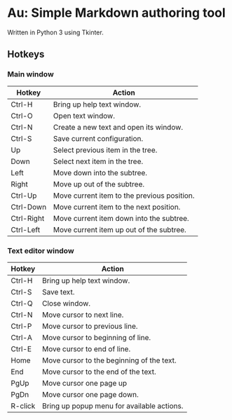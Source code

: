 # Au: Simple Markdown authoring tool

Written in Python 3 using Tkinter.

## Hotkeys

### Main window

| Hotkey | Action                                  |
| ------ | --------------------------------------- |
| Ctrl-H | Bring up help text window. |
| Ctrl-O | Open text window. |
| Ctrl-N | Create a new text and open its window. |
| Ctrl-S | Save current configuration.  |
| Up     | Select previous item in the tree.   |
| Down   | Select next item in the tree.       |
| Left   | Move down into the subtree.             |
| Right  | Move up out of the subtree.             |
| Ctrl-Up    | Move current item to the previous position. |
| Ctrl-Down  | Move current item to the next position. |
| Ctrl-Right | Move current item down into the subtree. |
| Ctrl-Left  | Move current item up out of the subtree. |


### Text editor window

| Hotkey | Action                                    |
| ------ | ----------------------------------------- |
| Ctrl-H | Bring up help text window.                |
| Ctrl-S | Save text.                                |
| Ctrl-Q | Close window.                             |
| Ctrl-N | Move cursor to next line.                 |
| Ctrl-P | Move cursor to previous line.             |
| Ctrl-A | Move cursor to beginning of line.         |
| Ctrl-E | Move cursor to end of line.               |
| Home   | Move cursor to the beginning of the text. |
| End    | Move cursor to the end of the text.       |
| PgUp   | Move cursor one page up                   |
| PgDn   | Move cursor one page down.                |
| R-click | Bring up popup menu for available actions. |

